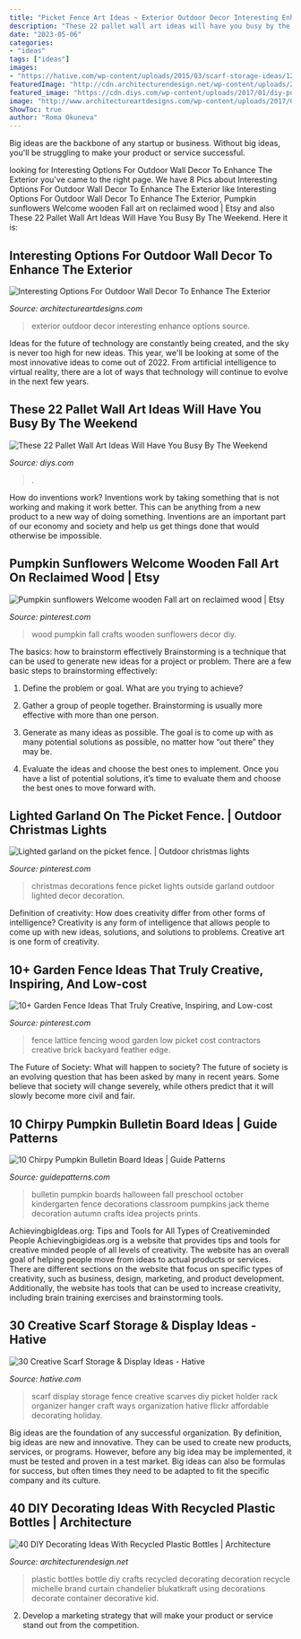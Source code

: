 ```yaml
---
title: "Picket Fence Art Ideas ~ Exterior Outdoor Decor Interesting Enhance Options Source"
description: "These 22 pallet wall art ideas will have you busy by the weekend"
date: "2023-05-06"
categories:
- "ideas"
tags: ["ideas"]
images:
- "https://hative.com/wp-content/uploads/2015/03/scarf-storage-ideas/12-creative-scarf-storage-and-display-ideas.jpg"
featuredImage: "http://cdn.architecturendesign.net/wp-content/uploads/2014/09/DIY-Plastic-Bottles-ideas-4-2.jpg"
featured_image: "https://cdn.diys.com/wp-content/uploads/2017/01/diy-pumpkin-pallet-wat-art.jpg"
image: "http://www.architectureartdesigns.com/wp-content/uploads/2017/02/6-23.jpg"
ShowToc: true
author: "Roma Okuneva"
---
```



Big ideas are the backbone of any startup or business. Without big ideas, you'll be struggling to make your product or service successful.

	

		
looking for Interesting Options For Outdoor Wall Decor To Enhance The Exterior you've came to the right page. We have 8 Pics about Interesting Options For Outdoor Wall Decor To Enhance The Exterior like Interesting Options For Outdoor Wall Decor To Enhance The Exterior, Pumpkin sunflowers Welcome wooden Fall art on reclaimed wood | Etsy and also These 22 Pallet Wall Art Ideas Will Have You Busy By The Weekend. Here it is:
		
    
## Interesting Options For Outdoor Wall Decor To Enhance The Exterior

<img loading=lazy src="http://www.architectureartdesigns.com/wp-content/uploads/2017/02/6-23.jpg" onerror="this.onerror=null;this.src='https://tse2.mm.bing.net/th?id=OIP.ZjW5IYY7mzVThM7dUkB6FAHaJ4&amp;pid=15.1';" alt="Interesting Options For Outdoor Wall Decor To Enhance The Exterior">

_Source: architectureartdesigns.com_

>exterior outdoor decor interesting enhance options source. 

	

Ideas for the future of technology are constantly being created, and the sky is never too high for new ideas. This year, we'll be looking at some of the most innovative ideas to come out of 2022. From artificial intelligence to virtual reality, there are a lot of ways that technology will continue to evolve in the next few years.

    
## These 22 Pallet Wall Art Ideas Will Have You Busy By The Weekend

<img loading=lazy src="https://cdn.diys.com/wp-content/uploads/2017/01/diy-pumpkin-pallet-wat-art.jpg" onerror="this.onerror=null;this.src='https://tse1.mm.bing.net/th?id=OIP.OcveDi9kBCopvgnymCGGPQHaJ3&amp;pid=15.1';" alt="These 22 Pallet Wall Art Ideas Will Have You Busy By The Weekend">

_Source: diys.com_

>. 

	

How do inventions work?
Inventions work by taking something that is not working and making it work better. This can be anything from a new product to a new way of doing something. Inventions are an important part of our economy and society and help us get things done that would otherwise be impossible.

    
## Pumpkin Sunflowers Welcome Wooden Fall Art On Reclaimed Wood | Etsy

<img loading=lazy src="https://i.pinimg.com/736x/c5/bf/1f/c5bf1f645fba728c3dbf424a4b033830.jpg" onerror="this.onerror=null;this.src='https://tse3.mm.bing.net/th?id=OIP.4u8oNVtkhNX8JPnsVKDTwQHaOF&amp;pid=15.1';" alt="Pumpkin sunflowers Welcome wooden Fall art on reclaimed wood | Etsy">

_Source: pinterest.com_

>wood pumpkin fall crafts wooden sunflowers decor diy. 

	

The basics: how to brainstorm effectively
Brainstorming is a technique that can be used to generate new ideas for a project or problem. There are a few basic steps to brainstorming effectively:
1. Define the problem or goal. What are you trying to achieve?

2. Gather a group of people together. Brainstorming is usually more effective with more than one person.

3. Generate as many ideas as possible. The goal is to come up with as many potential solutions as possible, no matter how “out there” they may be.

4. Evaluate the ideas and choose the best ones to implement. Once you have a list of potential solutions, it’s time to evaluate them and choose the best ones to move forward with.

    
## Lighted Garland On The Picket Fence. | Outdoor Christmas Lights

<img loading=lazy src="https://i.pinimg.com/736x/51/58/31/5158317561a4807c6212f3f37c4ae938.jpg" onerror="this.onerror=null;this.src='https://tse3.mm.bing.net/th?id=OIP.wTG3RH19qR5QsLSnxnGv_wHaNK&amp;pid=15.1';" alt="Lighted garland on the picket fence. | Outdoor christmas lights">

_Source: pinterest.com_

>christmas decorations fence picket lights outside garland outdoor lighted decor decoration. 

	

Definition of creativity: How does creativity differ from other forms of intelligence?
Creativity is any form of intelligence that allows people to come up with new ideas, solutions, and solutions to problems. Creative art is one form of creativity.

    
## 10+ Garden Fence Ideas That Truly Creative, Inspiring, And Low-cost

<img loading=lazy src="https://i.pinimg.com/736x/cd/55/b5/cd55b565c9cf4c1e7e64f975d63fab86.jpg" onerror="this.onerror=null;this.src='https://tse3.mm.bing.net/th?id=OIP.RyoFoZU40_1KCKXNCDI0bwHaJ3&amp;pid=15.1';" alt="10+ Garden Fence Ideas That Truly Creative, Inspiring, and Low-cost">

_Source: pinterest.com_

>fence lattice fencing wood garden low picket cost contractors creative brick backyard feather edge. 

	

The Future of Society: What will happen to society?
The future of society is an evolving question that has been asked by many in recent years. Some believe that society will change severely, while others predict that it will slowly become more civil and fair.

    
## 10 Chirpy Pumpkin Bulletin Board Ideas | Guide Patterns

<img loading=lazy src="http://www.guidepatterns.com/wp-content/uploads/2016/08/Halloween-Pumpkin-Bulletin-Board-Ideas-300x225.jpg" onerror="this.onerror=null;this.src='https://tse2.mm.bing.net/th?id=OIP.VfBaVe_R_QdhGXroD0EuiwAAAA&amp;pid=15.1';" alt="10 Chirpy Pumpkin Bulletin Board Ideas | Guide Patterns">

_Source: guidepatterns.com_

>bulletin pumpkin boards halloween fall preschool october kindergarten fence decorations classroom pumpkins jack theme decoration autumn crafts idea projects prints. 

	

AchievingbigIdeas.org: Tips and Tools for All Types of Creativeminded People
Achievingbigideas.org is a website that provides tips and tools for creative minded people of all levels of creativity. The website has an overall goal of helping people move from ideas to actual products or services. There are different sections on the website that focus on specific types of creativity, such as business, design, marketing, and product development. Additionally, the website has tools that can be used to increase creativity, including brain training exercises and brainstorming tools.

    
## 30 Creative Scarf Storage &amp; Display Ideas - Hative

<img loading=lazy src="https://hative.com/wp-content/uploads/2015/03/scarf-storage-ideas/12-creative-scarf-storage-and-display-ideas.jpg" onerror="this.onerror=null;this.src='https://tse3.mm.bing.net/th?id=OIP.3Ur6d2t7CqYFuvTA_ughpAHaLT&amp;pid=15.1';" alt="30 Creative Scarf Storage &amp; Display Ideas - Hative">

_Source: hative.com_

>scarf display storage fence creative scarves diy picket holder rack organizer hanger craft ways organization hative flickr affordable decorating holiday. 

	

Big ideas are the foundation of any successful organization. By definition, big ideas are new and innovative. They can be used to create new products, services, or programs. However, before any big idea may be implemented, it must be tested and proven in a test market. Big ideas can also be formulas for success, but often times they need to be adapted to fit the specific company and its culture.

    
## 40 DIY Decorating Ideas With Recycled Plastic Bottles | Architecture

<img loading=lazy src="http://cdn.architecturendesign.net/wp-content/uploads/2014/09/DIY-Plastic-Bottles-ideas-4-2.jpg" onerror="this.onerror=null;this.src='https://tse1.mm.bing.net/th?id=OIP.sCR2CW4LfAk_nL8GVilFPwHaJ0&amp;pid=15.1';" alt="40 DIY Decorating Ideas With Recycled Plastic Bottles | Architecture">

_Source: architecturendesign.net_

>plastic bottles bottle diy crafts recycled decorating decoration recycle michelle brand curtain chandelier blukatkraft using decorations decorate container decorative kid. 

	

2. Develop a marketing strategy that will make your product or service stand out from the competition.


